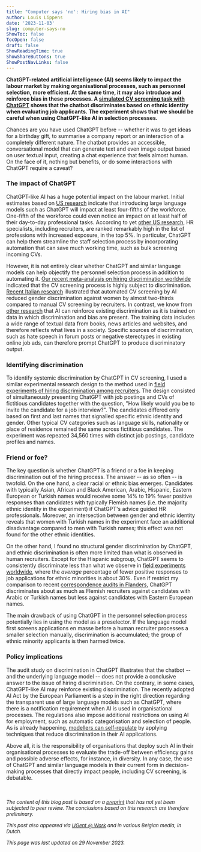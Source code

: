 ```yaml
---
title: "Computer says 'no': Hiring bias in AI"
author: Louis Lippens
date: '2023-11-03'
slug: computer-says-no
ShowToc: false
TocOpen: false
draft: false
ShowReadingTime: true
ShowShareButtons: true
ShowPostNavLinks: false
---
```




**ChatGPT-related artificial intelligence (AI) seems likely to impact the labour market by making organisational processes, such as personnel selection, more efficient. At the same time, it may also introduce and reinforce bias in these processes. A [simulated CV screening task with ChatGPT](https://doi.org/10.48550/arXiv.2309.07664) shows that the chatbot discriminates based on ethnic identity when evaluating job applicants. The experiment shows that we should be careful when using ChatGPT-like AI in selection processes.**

Chances are you have used ChatGPT before -- whether it was to get ideas for a birthday gift, to summarise a company report or an interaction of a completely different nature. The chatbot provides an accessible, conversational model that can generate text and even image output based on user textual input, creating a chat experience that feels almost human. On the face of it, nothing but benefits, or do some interactions with ChatGPT require a caveat?

### The impact of ChatGPT

ChatGPT-like AI has a huge potential impact on the labour market. Initial estimates based on [US research](https://arxiv.org/abs/2303.10130) indicate that introducing large language models such as ChatGPT will impact at least four-fifths of the workforce. One-fifth of the workforce could even notice an impact on at least half of their day-to-day professional tasks. According to yet [other US research](https://arxiv.org/abs/2303.01157), HR specialists, including recruiters, are ranked remarkably high in the list of professions with increased exposure, in the top 5%. In particular, ChatGPT can help them streamline the staff selection process by incorporating automation that can save much working time, such as bulk screening incoming CVs.

However, it is not entirely clear whether ChatGPT and similar language models can help objectify the personnel selection process in addition to automating it. [Our recent meta-analysis on hiring discrimination worldwide](https://doi.org/10.1016/j.euroecorev.2022.104315) indicated that the CV screening process is highly subject to discrimination. [Recent Italian research](https://doi.org/10.1016/j.econlet.2022.110892) illustrated that automated CV screening by AI reduced gender discrimination against women by almost two-thirds compared to manual CV screening by recruiters. In contrast, we know from [other research](https://doi.org/10.1257/pandp.20211080) that AI can reinforce existing discrimination as it is trained on data in which discrimination and bias are present. The training data includes a wide range of textual data from books, news articles and websites, and therefore reflects what lives in a society. Specific sources of discrimination, such as hate speech in forum posts or negative stereotypes in existing online job ads, can therefore prompt ChatGPT to produce discriminatory output.

### Identifying discrimination

To identify systemic discrimination by ChatGPT in CV screening, I used a similar experimental research design to the method used in [field experiments of hiring discrimination among recruiters](https://doi.org/10.1016/j.labeco.2023.102453). The design consisted of simultaneously presenting ChatGPT with job postings and CVs of fictitious candidates together with the question, "How likely would you be to invite the candidate for a job interview?". The candidates differed only based on first and last names that signalled specific ethnic identity and gender. Other typical CV categories such as language skills, nationality or place of residence remained the same across fictitious candidates. The experiment was repeated 34,560 times with distinct job postings, candidate profiles and names.

### Friend or foe?

The key question is whether ChatGPT is a friend or a foe in keeping discrimination out of the hiring process. The answer -- as so often -- is twofold. On the one hand, a clear racial or ethnic bias emerges. Candidates with typically Asian, African and Black American, Arabic, Hispanic, Eastern European or Turkish names would receive some 14% to 19% fewer positive responses than candidates with typically Flemish names (i.e. the majority ethnic identity in the experiment) if ChatGPT's advice guided HR professionals. Moreover, an intersection between gender and ethnic identity reveals that women with Turkish names in the experiment face an additional disadvantage compared to men with Turkish names; this effect was not found for the other ethnic identities.

On the other hand, I found no structural gender discrimination by ChatGPT, and ethnic discrimination is often more limited than what is observed in human recruiters. Except for the Hispanic subgroup, ChatGPT seems to consistently discriminate less than what we observe in [field experiments worldwide](https://doi.org/10.1016/j.euroecorev.2022.104315), where the *average* percentage of fewer positive responses to job applications for ethnic minorities is about 30%. Even if restrict my comparison to recent [correspondence audits in Flanders](https://doi.org/10.1016/j.labeco.2023.102453), ChatGPT discriminates about as much as Flemish recruiters against candidates with Arabic or Turkish names but less against candidates with Eastern European names.

The main drawback of using ChatGPT in the personnel selection process potentially lies in using the model as a preselector. If the language model first screens applications en masse before a human recruiter processes a smaller selection manually, discrimination is accumulated; the group of ethnic minority applicants is then harmed twice.

### Policy implications

The audit study on discrimination in ChatGPT illustrates that the chatbot -- and the underlying language model -- does not provide a conclusive answer to the issue of hiring discrimination. On the contrary, in some cases, ChatGPT-like AI may reinforce existing discrimination. The recently adopted AI Act by the European Parliament is a step in the right direction regarding the transparent use of large language models such as ChatGPT, where there is a notification requirement when AI is used in organisational processes. The regulations also impose additional restrictions on using AI for employment, such as automatic categorisation and selection of people. As is already happening, [modellers can self-regulate](https://time.com/6280372/sam-altman-chatgpt-regulate-ai) by applying techniques that reduce discrimination in their AI applications.

Above all, it is the responsibility of organisations that deploy such AI in their organisational processes to evaluate the trade-off between efficiency gains and possible adverse effects, for instance, in diversity. In any case, the use of ChatGPT and similar language models in their current form in decision-making processes that directly impact people, including CV screening, is debatable.

<br></br>
<font size="2">
_The content of this blog post is based on a [preprint](https://doi.org/10.48550/arXiv.2309.07664) that has not yet been subjected to peer review. The conclusions based on this research are therefore preliminary._

_This post also appeared via [UGent @ Work](https://www.ugent.be/ugentatwork/nl/blog/blog-61.htm) and in various Belgian media, in Dutch._

_This page was last updated on 29 November 2023._
</font>
